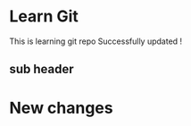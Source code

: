 # Learn Git

This is learning git repo
Successfully updated !

## sub header

<h1> New changes </h1>
